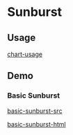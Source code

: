 # Sunburst

## Usage

[chart-usage](chart-usage.md ':include')

## Demo

### Basic Sunburst

[basic-sunburst-src](../_media/sunburst/basic-sunburst-src.md ':include')

[basic-sunburst-html](../_media/sunburst/basic-sunburst.html ':include :type=iframe')
